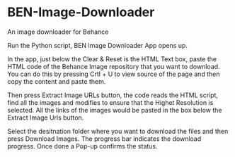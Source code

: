 # BEN-Image-Downloader
An image downloader for Behance

Run the Python script, BEN Image Downloader App opens up.

In the app, just below the Clear & Reset is the HTML Text box, paste the HTML code of the Behance Image repository that you want to download. You can do this by pressing Crtl + U to view source of the page and then copy the content and paste them.

Then press Extract Image URLs button, the code reads the HTML script, find all the images and modifies to ensure that the Highet Resolution is selected. All the links of the images would be pasted in the box below the Extract Image Urls button.

Select the desitnation folder where you want to download the files and then press Download Images. The progress bar indicates the download progress. Once done a Pop-up confirms the status.

